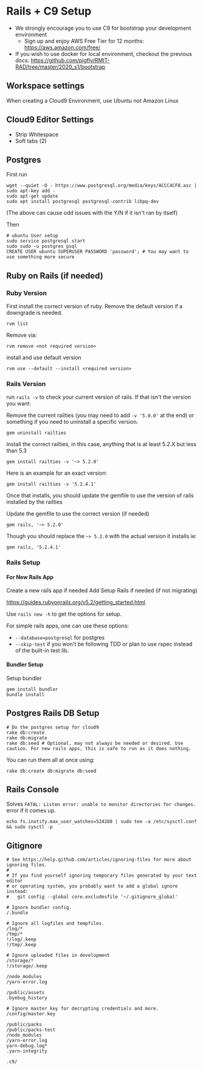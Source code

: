 # Rails + C9 Setup
- We strongly encourage you to use C9 for bootstrap your development environment
  - Sign up and enjoy AWS Free Tier for 12 months: https://aws.amazon.com/free/
- If you wish to use docker for local environment, checkout the previous docs: https://github.com/pigfly/RMIT-RAD/tree/master/2020_s1/bootstrap

## Workspace settings
When creating a Cloud9 Environment, use Ubuntu not Amazon Linux

## Cloud9 Editor Settings
- Strip Whitespace
- Soft tabs (2)

## Postgres

First run

```
wget --quiet -O - https://www.postgresql.org/media/keys/ACCC4CF8.asc | sudo apt-key add -
sudo apt-get update
sudo apt install postgresql postgresql-contrib libpq-dev
```

(The above can cause odd issues with the Y/N if it isn't ran by itself)

Then

```
# ubuntu User setup
sudo service postgresql start
sudo sudo -u postgres psql
CREATE USER ubuntu SUPERUSER PASSWORD 'password'; # You may want to use something more secure
```

## Ruby on Rails (if needed)

### Ruby Version
First install the correct version of ruby. Remove the default version if a downgrade is needed.

```
rvm list
```

Remove via:

```
rvm remove <not required version>
```

install and use default version

```
rvm use --default --install <required version>
```

### Rails Version
run `rails -v` to check your current version of rails. If that isn't the version you want:

Remove the current railties (you may need to add `-v '5.0.0'` at the end) or something if you need to uninstall a specific version.

```
gem uninstall railties
```

Install the correct railties, in this case, anything that is at least 5.2.X but less than 5.3

```
gem install railties -v '~> 5.2.0'
```

Here is an example for an exact version:

```
gem install railties -v '5.2.4.1'
```

Once that installs, you should update the gemfile to use the version of rails installed by the railties

Update the gemfile to use the correct version (if needed)

```
gem rails, '~> 5.2.0'
```

Though you should replace the `~> 5.2.0` with the actual version it installs ie:

```
gem rails, '5.2.4.1'
```

### Rails Setup
#### For New Rails App
Create a new rails app if needed
Add Setup Rails if needed (if not migrating)

https://guides.rubyonrails.org/v5.2/getting_started.html

Use `rails new -h` to get the options for setup.

For simple rails apps, one can use these options: 

- `--database=postgresql` for postgres
- `--skip-test` if you won't be following TDD or plan to use rspec instead of the built-in test lib.

#### Bundler Setup
Setup bundler

```
gem install bundler
bundle install
```

## Postgres Rails DB Setup

```
# Do the postgres setup for cloud9
rake db:create
rake db:migrate
rake db:seed # Optional, may not always be needed or desired. Use caution. For new rails apps, this is safe to run as it does nothing.
```

You can run them all at once using:

```
rake db:create db:migrate db:seed
```

## Rails Console
Solves `FATAL: Listen error: unable to monitor directories for changes.` error if it comes up.

```
echo fs.inotify.max_user_watches=524288 | sudo tee -a /etc/sysctl.conf && sudo sysctl -p
```

## Gitignore

```
# See https://help.github.com/articles/ignoring-files for more about ignoring files.
#
# If you find yourself ignoring temporary files generated by your text editor
# or operating system, you probably want to add a global ignore instead:
#   git config --global core.excludesfile '~/.gitignore_global'

# Ignore bundler config.
/.bundle

# Ignore all logfiles and tempfiles.
/log/*
/tmp/*
!/log/.keep
!/tmp/.keep

# Ignore uploaded files in development
/storage/*
!/storage/.keep

/node_modules
/yarn-error.log

/public/assets
.byebug_history

# Ignore master key for decrypting credentials and more.
/config/master.key

/public/packs
/public/packs-test
/node_modules
/yarn-error.log
yarn-debug.log*
.yarn-integrity

.c9/
```